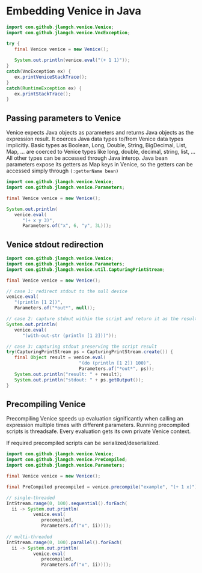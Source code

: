 # Embedding Venice in Java

```java
import com.github.jlangch.venice.Venice;
import com.github.jlangch.venice.VncException;

try {
   final Venice venice = new Venice();
  
   System.out.println(venice.eval("(+ 1 1)"));
} 
catch(VncException ex) {
   ex.printVeniceStackTrace();
}
catch(RuntimeException ex) {
   ex.printStackTrace();
}
```


## Passing parameters to Venice

Venice expects Java objects as parameters and returns Java objects as the expression result. It coerces 
Java data types to/from Venice data types implicitly. Basic types as Boolean, Long, Double, String, 
BigDecimal, List, Map, ... are coerced to Venice types like long, double, decimal, string, list, ... 
All other types can be accessed through Java interop. Java bean parameters expose its getters as Map 
keys in Venice, so the getters can be accessed simply through `(:getterName bean)`

```java
import com.github.jlangch.venice.Venice;
import com.github.jlangch.venice.Parameters;

final Venice venice = new Venice();

System.out.println(
   venice.eval(
      "(+ x y 3)", 
      Parameters.of("x", 6, "y", 3L)));
```


## Venice stdout redirection

```java
import com.github.jlangch.venice.Venice;
import com.github.jlangch.venice.Parameters;
import com.github.jlangch.venice.util.CapturingPrintStream;

final Venice venice = new Venice();

// case 1: redirect stdout to the null device
venice.eval(
   "(println [1 2])", 
   Parameters.of("*out*", null));

// case 2: capture stdout within the script and return it as the result
System.out.println(
   venice.eval(
      "(with-out-str (println [1 2]))"));

// case 3: capturing stdout preserving the script result
try(CapturingPrintStream ps = CapturingPrintStream.create()) {
   final Object result = venice.eval(
                           "(do (println [1 2]) 100)", 
                           Parameters.of("*out*", ps));
   System.out.println("result: " + result);
   System.out.println("stdout: " + ps.getOutput());
}
```


## Precompiling Venice

Precompiling Venice speeds up evaluation significantly when calling an expression 
multiple times with different parameters. Running precompiled scripts is threadsafe. 
Every evaluation gets its own private Venice context.

If required precompiled scripts can be serialized/deserialized.

```java
import com.github.jlangch.venice.Venice;
import com.github.jlangch.venice.PreCompiled;
import com.github.jlangch.venice.Parameters;

final Venice venice = new Venice();

final PreCompiled precompiled = venice.precompile("example", "(+ 1 x)");

// single-threaded
IntStream.range(0, 100).sequential().forEach(
  ii -> System.out.println(
          venice.eval(
             precompiled, 
             Parameters.of("x", ii))));
             
// multi-threaded
IntStream.range(0, 100).parallel().forEach(
  ii -> System.out.println(
          venice.eval(
             precompiled, 
             Parameters.of("x", ii))));

```
